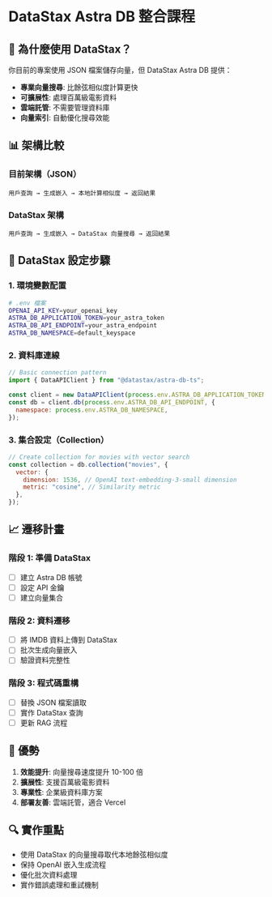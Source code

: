 # DataStax Astra DB 整合課程

## 🎯 為什麼使用 DataStax？

你目前的專案使用 JSON 檔案儲存向量，但 DataStax Astra DB 提供：

- **專業向量搜尋**: 比餘弦相似度計算更快
- **可擴展性**: 處理百萬級電影資料
- **雲端託管**: 不需要管理資料庫
- **向量索引**: 自動優化搜尋效能

## 📊 架構比較

### 目前架構（JSON）

```
用戶查詢 → 生成嵌入 → 本地計算相似度 → 返回結果
```

### DataStax 架構

```
用戶查詢 → 生成嵌入 → DataStax 向量搜尋 → 返回結果
```

## 🔧 DataStax 設定步驟

### 1. 環境變數配置

```bash
# .env 檔案
OPENAI_API_KEY=your_openai_key
ASTRA_DB_APPLICATION_TOKEN=your_astra_token
ASTRA_DB_API_ENDPOINT=your_astra_endpoint
ASTRA_DB_NAMESPACE=default_keyspace
```

### 2. 資料庫連線

```javascript
// Basic connection pattern
import { DataAPIClient } from "@datastax/astra-db-ts";

const client = new DataAPIClient(process.env.ASTRA_DB_APPLICATION_TOKEN);
const db = client.db(process.env.ASTRA_DB_API_ENDPOINT, {
  namespace: process.env.ASTRA_DB_NAMESPACE,
});
```

### 3. 集合設定（Collection）

```javascript
// Create collection for movies with vector search
const collection = db.collection("movies", {
  vector: {
    dimension: 1536, // OpenAI text-embedding-3-small dimension
    metric: "cosine", // Similarity metric
  },
});
```

## 📈 遷移計畫

### 階段 1: 準備 DataStax

- [ ] 建立 Astra DB 帳號
- [ ] 設定 API 金鑰
- [ ] 建立向量集合

### 階段 2: 資料遷移

- [ ] 將 IMDB 資料上傳到 DataStax
- [ ] 批次生成向量嵌入
- [ ] 驗證資料完整性

### 階段 3: 程式碼重構

- [ ] 替換 JSON 檔案讀取
- [ ] 實作 DataStax 查詢
- [ ] 更新 RAG 流程

## 🚀 優勢

1. **效能提升**: 向量搜尋速度提升 10-100 倍
2. **擴展性**: 支援百萬級電影資料
3. **專業性**: 企業級資料庫方案
4. **部署友善**: 雲端託管，適合 Vercel

## 🔍 實作重點

- 使用 DataStax 的向量搜尋取代本地餘弦相似度
- 保持 OpenAI 嵌入生成流程
- 優化批次資料處理
- 實作錯誤處理和重試機制
